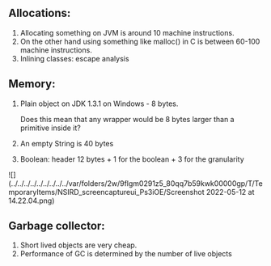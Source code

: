 ## Allocations:
1. Allocating something on JVM is around 10 machine instructions.
2. On the other hand using something like malloc() in C is between 60-100 machine instructions.
3. Inlining classes: escape analysis

## Memory:
1. Plain object on JDK 1.3.1 on Windows - 8 bytes. 

    Does this mean that any wrapper would be 8 bytes larger than a primitive inside it?

2. An empty String is 40 bytes
3. Boolean: header 12 bytes + 1 for the boolean + 3 for the granularity

![](../../../../../../../../../var/folders/2w/9flgm0291z5_80qq7b59kwk00000gp/T/TemporaryItems/NSIRD_screencaptureui_Ps3iOE/Screenshot 2022-05-12 at 14.22.04.png)

## Garbage collector:
1. Short lived objects are very cheap. 
2. Performance of GC is determined by the number of live objects


